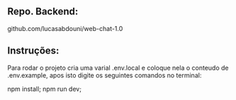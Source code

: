 ##### 

## Repo. Backend:

github.com/lucasabdouni/web-chat-1.0

## Instruções:

Para rodar o projeto cria uma varial .env.local e coloque nela o conteudo de .env.example, apos isto digite os seguintes comandos no terminal:

npm install;
npm run dev;
